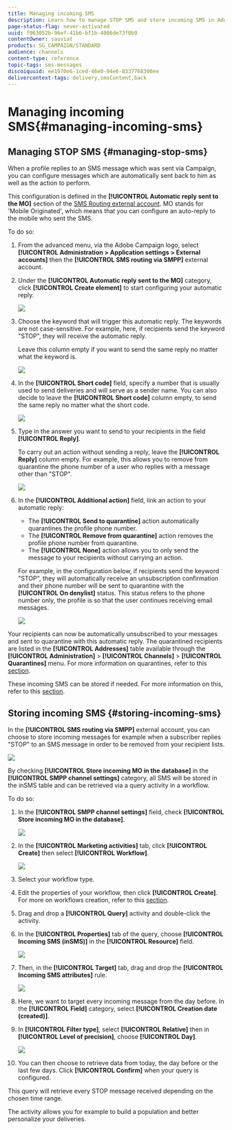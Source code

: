 ```yaml
---
title: Managing incoming SMS
description: Learn how to manage STOP SMS and store incoming SMS in Adobe Campaign.
page-status-flag: never-activated
uuid: f063052b-96ef-41b6-bf1b-4006de73f0b9
contentOwner: sauviat
products: SG_CAMPAIGN/STANDARD
audience: channels
content-type: reference
topic-tags: sms-messages
discoiquuid: ee1970e6-1ced-46e0-94e6-8337768300ee
delivercontext-tags: delivery,smsContent,back
---
```


# Managing incoming SMS{#managing-incoming-sms}

## Managing STOP SMS {#managing-stop-sms}

When a profile replies to an SMS message which was sent via Campaign, you can configure messages which are automatically sent back to him as well as the action to perform.

This configuration is defined in the **[!UICONTROL Automatic reply sent to the MO]** section of the [SMS Routing external account](../../administration/using/configuring-sms-channel.md#defining-an-sms-routing). MO stands for 'Mobile Originated', which means that you can configure an auto-reply to the mobile who sent the SMS.

To do so:

1. From the advanced menu, via the Adobe Campaign logo, select **[!UICONTROL Administration > Application settings > External accounts]** then the **[!UICONTROL SMS routing via SMPP]** external account.
1. Under the **[!UICONTROL Automatic reply sent to the MO]** category, click **[!UICONTROL Create element]** to start configuring your automatic reply.

   ![](assets/sms_mo_1.png)

1. Choose the keyword that will trigger this automatic reply. The keywords are not case-sensitive. For example, here, if recipients send the keyword "STOP", they will receive the automatic reply.

   Leave this column empty if you want to send the same reply no matter what the keyword is.

   ![](assets/sms_mo_2.png)

1. In the **[!UICONTROL Short code]** field, specify a number that is usually used to send deliveries and will serve as a sender name. You can also decide to leave the **[!UICONTROL Short code]** column empty, to send the same reply no matter what the short code.

   ![](assets/sms_mo_4.png)

1. Type in the answer you want to send to your recipients in the field **[!UICONTROL Reply]**.

   To carry out an action without sending a reply, leave the **[!UICONTROL Reply]** column empty. For example, this allows you to remove from quarantine the phone number of a user who replies with a message other than "STOP".

   ![](assets/sms_mo_3.png)

1. In the **[!UICONTROL Additional action]** field, link an action to your automatic reply:

    * The **[!UICONTROL Send to quarantine]** action automatically quarantines the profile phone number.
    * The **[!UICONTROL Remove from quarantine]** action removes the profile phone number from quarantine.
    * The **[!UICONTROL None]** action allows you to only send the message to your recipients without carrying an action.

   For example, in the configuration below, if recipients send the keyword "STOP", they will automatically receive an unsubscription confirmation and their phone number will be sent to quarantine with the **[!UICONTROL On denylist]** status. This status refers to the phone number only, the profile is  so that the user continues receiving email messages.

   ![](assets/sms_mo.png)

Your recipients can now be automatically unsubscribed to your messages and sent to quarantine with this automatic reply. The quarantined recipients are listed in the **[!UICONTROL Addresses]** table available through the **[!UICONTROL Administration]** > **[!UICONTROL Channels]** > **[!UICONTROL Quarantines]** menu. For more information on quarantines, refer to this [section](../../sending/using/understanding-quarantine-management.md).

These incoming SMS can be stored if needed. For more information on this, refer to this [section](#storing-incoming-sms).

## Storing incoming SMS {#storing-incoming-sms}

In the **[!UICONTROL SMS routing via SMPP]** external account, you can choose to store incoming messages for example when a subscriber replies "STOP" to an SMS message in order to be removed from your recipient lists.

![](assets/sms_config_mo_1.png)

By checking **[!UICONTROL Store incoming MO in the database]** in the **[!UICONTROL SMPP channel settings]** category, all SMS will be stored in the inSMS table and can be retrieved via a query activity in a workflow.

To do so:

1. In the **[!UICONTROL SMPP channel settings]** field, check **[!UICONTROL Store incoming MO in the database]**.

   ![](assets/sms_config_mo_2.png)

1. In the **[!UICONTROL Marketing activities]** tab, click **[!UICONTROL Create]** then select **[!UICONTROL Workflow]**.

   ![](assets/sms_config_mo_3.png)

1. Select your workflow type.
1. Edit the properties of your workflow, then click **[!UICONTROL Create]**. For more on workflows creation, refer to this [section](../../automating/using/building-a-workflow.md).
1. Drag and drop a **[!UICONTROL Query]** activity and double-click the activity.
1. In the **[!UICONTROL Properties]** tab of the query, choose **[!UICONTROL Incoming SMS (inSMS)]** in the **[!UICONTROL Resource]** field.

   ![](assets/sms_config_mo_4.png)

1. Then, in the **[!UICONTROL Target]** tab, drag and drop the **[!UICONTROL Incoming SMS attributes]** rule.

   ![](assets/sms_config_mo_5.png)

1. Here, we want to target every incoming message from the day before. In the **[!UICONTROL Field]** category, select **[!UICONTROL Creation date (created)]**.
1. In **[!UICONTROL Filter type]**, select **[!UICONTROL Relative]** then in **[!UICONTROL Level of precision]**, choose **[!UICONTROL Day]**.

   ![](assets/sms_config_mo_6.png)

1. You can then choose to retrieve data from today, the day before or the last few days. Click **[!UICONTROL Confirm]** when your query is configured.

This query will retrieve every STOP message received depending on the chosen time range.

The activity allows you for example to build a population and better personalize your deliveries.
